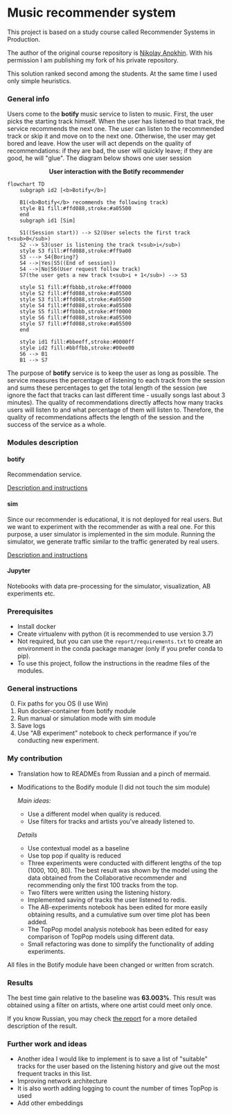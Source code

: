 # Music recommender system

This project is based on a study course called Recommender Systems in Production.

The author of the original course repository is [Nikolay Anokhin](https://github.com/anokhin). With his permission I am publishing my fork of his private repository.

This solution ranked second among the students. At the same time I used only simple heuristics.

### General info

Users come to the **botify** music service to listen to music. First, the user picks the starting track himself. When the user has listened to that track, the service recommends the next one. The user can listen to the recommended track or skip it and move on to the next one. Otherwise, the user may get bored and leave. How the user will act depends on the quality of recommendations: if they are bad, the user will quickly leave; if they are good, he will "glue". The diagram below shows one user session

<center><b>User interaction with the Botify recommender</b></center>

```mermaid
flowchart TD
    subgraph id2 [<b>Botify</b>]

    B1(<b>Botify</b> recommends the following track)
    style B1 fill:#ffd088,stroke:#a05500
    end
    subgraph id1 [Sim]

    S1((Session start)) --> S2(User selects the first track t<sub>0</sub>)
    S2 --> S3(user is listening the track t<sub>i</sub>)
    style S3 fill:#ffd088,stroke:#ff9a00
    S3 ---> S4{Boring?}
    S4 -->|Yes|S5((End of session))
    S4 -->|No|S6(User request follow track)
    S7(the user gets a new track t<sub>i + 1</sub>) --> S3

    style S1 fill:#ffbbbb,stroke:#ff0000
    style S2 fill:#ffd088,stroke:#a05500
    style S3 fill:#ffd088,stroke:#a05500
    style S4 fill:#ffd088,stroke:#a05500
    style S5 fill:#ffbbbb,stroke:#ff0000
    style S6 fill:#ffd088,stroke:#a05500
    style S7 fill:#ffd088,stroke:#a05500
    end

    style id1 fill:#bbeeff,stroke:#0000ff
    style id2 fill:#bbffbb,stroke:#00ee00
    S6 --> B1
    B1 --> S7
```

The purpose of **botify** service is to keep the user as long as possible. The service measures the percentage of listening to each track from the session and sums these percentages to get the total length of the session (we ignore the fact that tracks can last different time - usually songs last about 3 minutes). The quality of recommendations directly affects how many tracks users will listen to and what percentage of them will listen to. Therefore, the quality of recommendations affects the length of the session and the success of the service as a whole.

### Modules description

#### botify

Recommendation service.

[Description and instructions](botify/README.md)

#### sim

Since our recommender is educational, it is not deployed for real users. But we want to experiment with the recommender as with a real one. For this purpose, a user simulator is implemented in the sim module. Running the simulator, we generate traffic similar to the traffic generated by real users.

[Description and instructions](sim/README.md)

#### Jupyter

Notebooks with data pre-processing for the simulator, visualization, AB experiments etc.

### Prerequisites

- Install docker
- Create virtualenv with python (it is recommended to use version 3.7)
- Not required, but you can use the ```report/requirements.txt``` to create an environment in the conda package manager (only if you prefer conda to pip).
- To use this project, follow the instructions in the readme files of the modules.

### General instructions

0. Fix paths for you OS (I use Win)
1. Run docker-container from botify module
2. Run manual or simulation mode with sim module
3. Save logs
4. Use "AB experiment" notebook to check performance if you're conducting new experiment.

### My contribution

* Translation how to READMEs from Russian and a pinch of mermaid.
* Modifications to the Bodify module (I did not touch the sim module)
    
    *Main ideas:*

    - Use a different model when quality is reduced.
    - Use filters for tracks and artists you've already listened to.

    *Details*

    - Use contextual model as a baseline
    - Use top pop if quality is reduced
    - Three experiments were conducted with different lengths of the top (1000, 100, 80). The best result was shown by the model using the data obtained from the Collaborative recommender and recommending only the first 100 tracks from the top.
    - Two filters were written using the listening history.
    - Implemented saving of tracks the user listened to redis.
    - The AB-experiments notebook has been edited for more easily obtaining results, and a cumulative sum over time plot has been added.
    - The TopPop model analysis notebook has been edited for easy comparison of TopPop models using different data.
    - Small refactoring was done to simplify the functionality of adding experiments.

All files in the Botify module have been changed or written from scratch.

### Results

The best time gain relative to the baseline was **63.003%**. This result was obtained using a filter on artists, where one artist could meet only once.

If you know Russian, you may check [the report](report/README.md) for a more detailed description of the result.

### Further work and ideas

- Another idea I would like to implement is to save a list of "suitable" tracks for the user based on the listening history and give out the most frequent tracks in this list.
- Improving network architecture  
- It is also worth adding logging to count the number of times TopPop is used
- Add other embeddings
